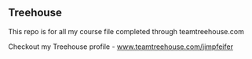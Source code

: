 ## Treehouse

This repo is for all my course file completed through teamtreehouse.com

Checkout my Treehouse profile - www.teamtreehouse.com/jimpfeifer